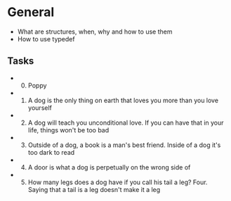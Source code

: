 # General
- What are structures, when, why and how to use them
- How to use typedef

## Tasks
 - 0. Poppy
 - 1. A dog is the only thing on earth that loves you more than you love yourself
 - 2. A dog will teach you unconditional love. If you can have that in your life, things won't be too bad
 - 3. Outside of a dog, a book is a man's best friend. Inside of a dog it's too dark to read
 - 4. A door is what a dog is perpetually on the wrong side of
 - 5. How many legs does a dog have if you call his tail a leg? Four. Saying that a tail is a leg doesn't make it a leg
